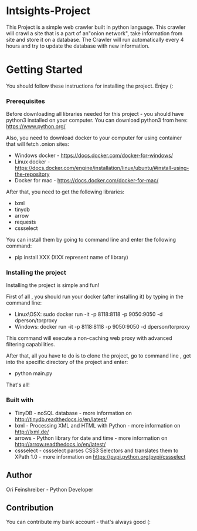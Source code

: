 # Intsights-Project #

This Project is a simple web crawler built in python language.
This crawler will crawl a site that is a part of an"onion network", take information from site and store it on a database.
The Crawler will run automatically every 4 hours and try to update the database with new information.



# Getting Started #
You should follow these instructions for installing the project. Enjoy (:
 
### Prerequisites ###
Before downloading all libraries needed for this project - you should have python3 installed on your computer.
You can download python3 from here: https://www.python.org/

Also, you need to download docker to your computer for using container that will fetch .onion sites:
  - Windows docker - https://docs.docker.com/docker-for-windows/
  - Linux docker  - https://docs.docker.com/engine/installation/linux/ubuntu/#install-using-the-repository
  - Docker for mac - https://docs.docker.com/docker-for-mac/

After that, you need to get the following libraries:
  - lxml
  - tinydb
  - arrow
  - requests
  - cssselect
 
You can install them by going to command line and enter the following command:

  - pip install XXX (XXX represent name of library)




### Installing the project ###
Installing the project is simple and fun!

First of all , you should run your docker (after installing it) by typing in the command line: 
  - Linux\OSX:   sudo docker run -it -p 8118:8118 -p 9050:9050 -d dperson/torproxy
  - Windows: docker run -it -p 8118:8118 -p 9050:9050 -d dperson/torproxy
 
This command will execute a non-caching web proxy with advanced filtering capabilities.



After that, all you have to do is to clone the project, go to command line , get into the  specific directory of the project  and enter:
  - python main.py
  
    
That's all!


### Built with ###
  - TinyDB - noSQL database  - more information on http://tinydb.readthedocs.io/en/latest/
  - lxml - Processing XML and HTML with Python -  more information on http://lxml.de/
  - arrows - Python library for date and time - more information on http://arrow.readthedocs.io/en/latest/
  - cssselect - cssselect parses CSS3 Selectors and translates them to XPath 1.0 - more information on https://pypi.python.org/pypi/cssselect
  
## Author ##
 Ori Feinshreiber - Python Developer

## Contribution ##

You can contribute my bank account - that's always good (:
